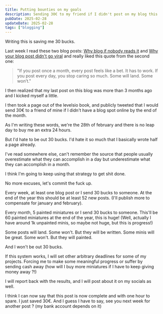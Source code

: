 ```yaml
---
title: Putting bounties on my goals
description: Sending 30€ to my friend if I didn't post on my blog this month.
pubDate: 2025-02-28
updateDate: 2025-02-28
tags: ["blogging"]
---
```


Writing this is saving me 30 bucks.

Last week I read these two blog posts: [Why blog if nobody reads it](https://andysblog.uk/why-blog-if-nobody-reads-it/) and [Why your blog post didn't go viral](https://andysblog.uk/why-your-blog-post-didnt-go-viral/) and really liked this quote from the second one:

> "If you post once a month, every post feels like a bet. It has to work. If you post every day, you stop caring so much. Some will land. Some won’t."

I then realized that my last post on this blog was more than 3 months ago and I kicked myself a little.

I then took a page out of the levelsio book, and publicly tweeted that I would send 30€ to a friend of mine if I didn't have a blog spot online by the end of the month. 

As I'm writing these words, we're the 28th of february and there is no leap day to buy me an extra 24 hours.

But I'd hate to be out 30 bucks. I'd hate it so much that I basically wrote half a page already.

I've read somewhere else, can't remember the source that people usually overestimate what they can accomplish in a day but underestimate what they can accomplish in a month. 

I think I'm going to keep using that strategy to get shit done. 

No more excuses, let's commit the fuck up.

Every week, at least one blog post or I send 30 bucks to someone. 
At the end of the year this should be at least 52 new posts. (I'll publish more to compensate for january and february).

Every month, 5 painted miniatures or I send 30 bucks to someone.
This'll be 60 painted miniatures at the end of the year, this is huge! (Well, actually I have around 1k unpainted minis, so maybe not huge, but this is progress!)

Some posts will land. Some won't. But they will be written. 
Some minis will be great. Some won't. But they will painted. 

And I won't be out 30 bucks.

If this system works, I will set other arbitrary deadlines for some of my projects. Forcing me to make some meaningful progress or suffer by sending cash away (how will I buy more miniatures if I have to keep giving money away ?!)

I will report back with the results, and I will post about it on my socials as well.

I think I can now say that this post is now complete and with one hour to spare. I just saved 30€.
And I guess I have to say, see you next week for another post ? (my bank account depends on it)
